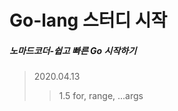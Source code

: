 Go-lang 스터디 시작
==================
##### 노마드코더-쉽고 빠른 Go 시작하기
> 2020.04.13 
>   > 1.5 for, range, ...args

